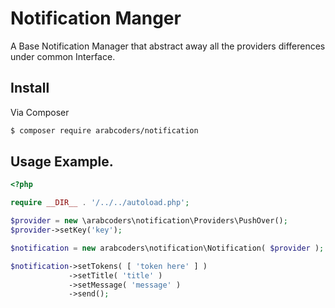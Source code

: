 # Notification Manger

A Base Notification Manager that abstract away all the providers differences under common Interface.

## Install

Via Composer

```bash
$ composer require arabcoders/notification
```

## Usage Example.

```php
<?php

require __DIR__ . '/../../autoload.php';

$provider = new \arabcoders\notification\Providers\PushOver();
$provider->setKey('key');

$notification = new arabcoders\notification\Notification( $provider );

$notification->setTokens( [ 'token here' ] )
             ->setTitle( 'title' )
             ->setMessage( 'message' )
             ->send();
```
